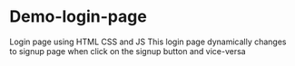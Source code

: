 # Demo-login-page
Login page using HTML CSS and JS
This login page dynamically changes to signup page when click on the signup button and vice-versa
